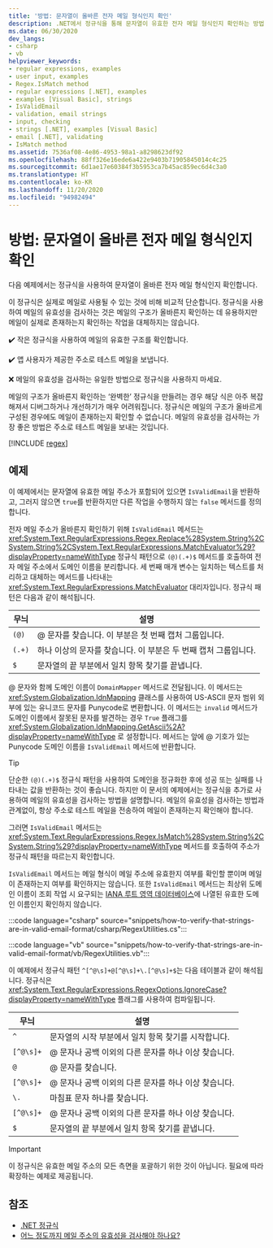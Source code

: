 ```yaml
---
title: '방법: 문자열이 올바른 전자 메일 형식인지 확인'
description: .NET에서 정규식을 통해 문자열이 유효한 전자 메일 형식인지 확인하는 방법의 예제를 찹조하세요.
ms.date: 06/30/2020
dev_langs:
- csharp
- vb
helpviewer_keywords:
- regular expressions, examples
- user input, examples
- Regex.IsMatch method
- regular expressions [.NET], examples
- examples [Visual Basic], strings
- IsValidEmail
- validation, email strings
- input, checking
- strings [.NET], examples [Visual Basic]
- email [.NET], validating
- IsMatch method
ms.assetid: 7536af08-4e86-4953-98a1-a8298623df92
ms.openlocfilehash: 88ff326e16ede6a422e9403b71905845014c4c25
ms.sourcegitcommit: 6d1ae17e60384f3b5953ca7b45ac859ec6d4c3a0
ms.translationtype: HT
ms.contentlocale: ko-KR
ms.lasthandoff: 11/20/2020
ms.locfileid: "94982494"
---
```

# <a name="how-to-verify-that-strings-are-in-valid-email-format"></a>방법: 문자열이 올바른 전자 메일 형식인지 확인

다음 예제에서는 정규식을 사용하여 문자열이 올바른 전자 메일 형식인지 확인합니다.

이 정규식은 실제로 메일로 사용될 수 있는 것에 비해 비교적 단순합니다. 정규식을 사용하여 메일의 유효성을 검사하는 것은 메일의 구조가 올바른지 확인하는 데 유용하지만 메일이 실제로 존재하는지 확인하는 작업을 대체하지는 않습니다.

✔️ 작은 정규식을 사용하여 메일의 유효한 구조를 확인합니다.

✔️ 앱 사용자가 제공한 주소로 테스트 메일을 보냅니다.

❌ 메일의 유효성을 검사하는 유일한 방법으로 정규식을 사용하지 마세요.

메일의 구조가 올바른지 확인하는 ‘완벽한’ 정규식을 만들려는 경우 해당 식은 아주 복잡해져서 디버그하거나 개선하기가 매우 어려워집니다. 정규식은 메일의 구조가 올바르게 구성된 경우에도 메일이 존재하는지 확인할 수 없습니다. 메일의 유효성을 검사하는 가장 좋은 방법은 주소로 테스트 메일을 보내는 것입니다.

[!INCLUDE [regex](../../../includes/regex.md)]

## <a name="example"></a>예제

이 예제에서는 문자열에 유효한 메일 주소가 포함되어 있으면 `IsValidEmail`을 반환하고, 그러지 않으면 `true`를 반환하지만 다른 작업을 수행하지 않는 `false` 메서드를 정의합니다.

전자 메일 주소가 올바른지 확인하기 위해 `IsValidEmail` 메서드는 <xref:System.Text.RegularExpressions.Regex.Replace%28System.String%2CSystem.String%2CSystem.Text.RegularExpressions.MatchEvaluator%29?displayProperty=nameWithType> 정규식 패턴으로 `(@)(.+)$` 메서드를 호출하여 전자 메일 주소에서 도메인 이름을 분리합니다. 세 번째 매개 변수는 일치하는 텍스트를 처리하고 대체하는 메서드를 나타내는 <xref:System.Text.RegularExpressions.MatchEvaluator> 대리자입니다. 정규식 패턴은 다음과 같이 해석됩니다.

| 무늬 | 설명                                                                         |
|---------|-------------------------------------------------------------------------------------|
| `(@)`   | @ 문자를 찾습니다. 이 부분은 첫 번째 캡처 그룹입니다.                           |
| `(.+)`  | 하나 이상의 문자를 찾습니다. 이 부분은 두 번째 캡처 그룹입니다. |
| `$`     | 문자열의 끝 부분에서 일치 항목 찾기를 끝냅니다.                                             |

@ 문자와 함께 도메인 이름이 `DomainMapper` 메서드로 전달됩니다. 이 메서드는 <xref:System.Globalization.IdnMapping> 클래스를 사용하여 US-ASCII 문자 범위 외부에 있는 유니코드 문자를 Punycode로 변환합니다. 이 메서드는 `invalid` 메서드가 도메인 이름에서 잘못된 문자를 발견하는 경우 `True` 플래그를 <xref:System.Globalization.IdnMapping.GetAscii%2A?displayProperty=nameWithType> 로 설정합니다. 메서드는 앞에 @ 기호가 있는 Punycode 도메인 이름을 `IsValidEmail` 메서드에 반환합니다.

> [!TIP]
> 단순한 `(@)(.+)$` 정규식 패턴을 사용하여 도메인을 정규화한 후에 성공 또는 실패를 나타내는 값을 반환하는 것이 좋습니다. 하지만 이 문서의 예제에서는 정규식을 추가로 사용하여 메일의 유효성을 검사하는 방법을 설명합니다. 메일의 유효성을 검사하는 방법과 관계없이, 항상 주소로 테스트 메일을 전송하여 메일이 존재하는지 확인해야 합니다.

그러면 `IsValidEmail` 메서드는 <xref:System.Text.RegularExpressions.Regex.IsMatch%28System.String%2CSystem.String%29?displayProperty=nameWithType> 메서드를 호출하여 주소가 정규식 패턴을 따르는지 확인합니다.

`IsValidEmail` 메서드는 메일 형식이 메일 주소에 유효한지 여부를 확인할 뿐이며 메일이 존재하는지 여부를 확인하지는 않습니다. 또한 `IsValidEmail` 메서드는 최상위 도메인 이름이 조회 작업 시 요구되는 [IANA 루트 영역 데이터베이스](https://www.iana.org/domains/root/db)에 나열된 유효한 도메인 이름인지 확인하지 않습니다.

:::code language="csharp" source="snippets/how-to-verify-that-strings-are-in-valid-email-format/csharp/RegexUtilities.cs":::

:::code language="vb" source="snippets/how-to-verify-that-strings-are-in-valid-email-format/vb/RegexUtilities.vb":::

이 예제에서 정규식 패턴 `^[^@\s]+@[^@\s]+\.[^@\s]+$`는 다음 테이블과 같이 해석됩니다. 정규식은 <xref:System.Text.RegularExpressions.RegexOptions.IgnoreCase?displayProperty=nameWithType> 플래그를 사용하여 컴파일됩니다.

| 무늬   | 설명                                                                              |
|-----------|------------------------------------------------------------------------------------------|
| `^`       | 문자열의 시작 부분에서 일치 항목 찾기를 시작합니다.                                              |
| `[^@\s]+` | @ 문자나 공백 이외의 다른 문자를 하나 이상 찾습니다. |
| `@`       | @ 문자를 찾습니다.                                                                   |
| `[^@\s]+` | @ 문자나 공백 이외의 다른 문자를 하나 이상 찾습니다. |
| `\.`      | 마침표 문자 하나를 찾습니다.                                                         |
| `[^@\s]+` | @ 문자나 공백 이외의 다른 문자를 하나 이상 찾습니다. |
| `$`       | 문자열의 끝 부분에서 일치 항목 찾기를 끝냅니다.                                                  |

> [!IMPORTANT]
> 이 정규식은 유효한 메일 주소의 모든 측면을 포괄하기 위한 것이 아닙니다. 필요에 따라 확장하는 예제로 제공됩니다.

## <a name="see-also"></a>참조

- [.NET 정규식](regular-expressions.md)
- [어느 정도까지 메일 주소의 유효성을 검사해야 하나요?](https://softwareengineering.stackexchange.com/questions/78353/how-far-should-one-take-e-mail-address-validation#78363)
